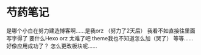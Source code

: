 # 芍药笔记
是哪个小白在努力建造博客啊……是我orz
（努力了2天后）
我看不如直接往里面写字得了 要什么Hexo orz
太难了吧 theme我也不知道怎么加（哭了）
等等……好像应用成功了？
怎么更改板块呢……
